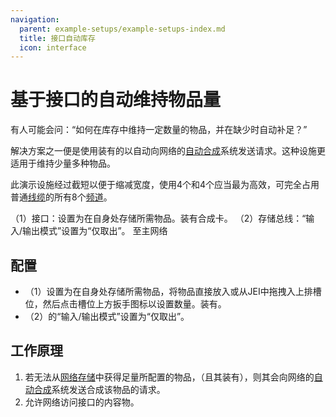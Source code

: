 ```yaml
---
navigation:
  parent: example-setups/example-setups-index.md
  title: 接口自动库存
  icon: interface
---
```


# 基于接口的自动维持物品量

有人可能会问：“如何在库存中维持一定数量的物品，并在缺少时自动补足？”

解决方案之一便是使用装有<ItemLink id="crafting_card" />的<ItemLink id="interface" />以自动向网络的[自动合成](../ae2-mechanics/autocrafting.md)系统发送请求。这种设施更适用于维持少量多种物品。

此演示设施经过截短以便于缩减宽度，使用4个<ItemLink id="interface" />和4个<ItemLink id="storage_bus" />应当最为高效，可完全占用普通[线缆](../items-blocks-machines/cables.md)的所有8个[频道](../ae2-mechanics/channels.md)。

<GameScene zoom="6" interactive={true}>
  <ImportStructure src="../assets/assemblies/interface_autostocking.snbt" />

<BoxAnnotation color="#dddddd" min="0 0 0" max="2 1 1">
        （1）接口：设置为在自身处存储所需物品。装有合成卡。
        <ItemImage id="crafting_card" scale="2" />
  </BoxAnnotation>

<BoxAnnotation color="#dddddd" min="0 1 0" max="2 1.3 1">
        （2）存储总线：“输入/输出模式”设置为“仅取出”。
  </BoxAnnotation>

<DiamondAnnotation pos="4 0.5 0.5" color="#00ff00">
        至主网络
    </DiamondAnnotation>

  <IsometricCamera yaw="195" pitch="30" />
</GameScene>

## 配置

* <ItemLink id="interface" />（1）设置为在自身处存储所需物品，将物品直接放入或从JEI中拖拽入上排槽位，然后点击槽位上方扳手图标以设置数量。装有<ItemLink id="crafting_card" />。
* <ItemLink id="storage_bus" />（2）的“输入/输出模式”设置为“仅取出”。

## 工作原理

1. 若<ItemLink id="interface" />无法从[网络存储](../ae2-mechanics/import-export-storage.md)中获得足量所配置的物品，（且其装有<ItemLink id="crafting_card" />），则其会向网络的[自动合成](../ae2-mechanics/autocrafting.md)系统发送合成该物品的请求。
2. <ItemLink id="storage_bus" />允许网络访问接口的内容物。